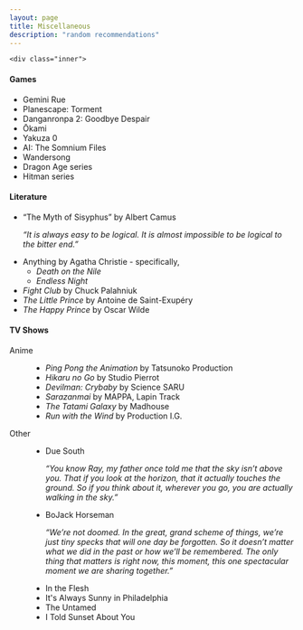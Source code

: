 ```yaml
---
layout: page
title: Miscellaneous
description: "random recommendations"
---
```


<!-- Main -->
<div id="main" class="alt">

<!-- One -->
	<div class="inner">

<div class="row">
	<div class="4u 12u$(medium)">
		<h4>Games</h4>
		<ul>
			<li>Gemini Rue</li>
			<li>Planescape: Torment</li>
			<li>Danganronpa 2: Goodbye Despair</li>
			<li>Ōkami</li>
			<li>Yakuza 0</li>
			<li>AI: The Somnium Files</li>
			<li>Wandersong</li>
			<li>Dragon Age series</li>
			<li>Hitman series</li>
		</ul>
	</div>
	<div class="4u 12u$(medium)">
		<h4>Literature</h4>
		<ul>
			<li>“The Myth of Sisyphus” by Albert Camus
				<p><em>“It is always easy to be logical. It is almost impossible to be logical to the bitter end.”</em></p>
			</li>
			<li>Anything by Agatha Christie - specifically,
				<ul>
					<li><em>Death on the Nile</em></li>
					<li><em>Endless Night</em></li>
				</ul>
			</li>
			<!-- <li><em>Homunculus</em> by Hideo Yamamoto</li> -->
			<li><em>Fight Club</em> by Chuck Palahniuk</li>
			<li><em>The Little Prince</em> by Antoine de Saint-Exupéry</li>
			<li><em>The Happy Prince</em> by Oscar Wilde</li>
		</ul>
	</div>
	<div class="4u$ 12u$(medium)">
		<h4>TV Shows</h4>
		<dl>
			<dt>Anime</dt>
			<dd>
				<ul>
					<li><em>Ping Pong the Animation</em> by Tatsunoko Production</li>
					<li><em>Hikaru no Go</em> by Studio Pierrot</li>
					<li><em>Devilman: Crybaby</em> by Science SARU</li>
					<li><em>Sarazanmai</em> by MAPPA, Lapin Track</li>
					<li><em>The Tatami Galaxy</em> by Madhouse</li>
					<li><em>Run with the Wind</em> by Production I.G.</li>
				</ul>
			</dd>
			<dt>Other</dt>
			<dd>
				<ul>
					<li>Due South
						<p><em>“You know Ray, my father once told me that the sky isn’t above you. That if you look at the horizon, that it actually touches the ground. So if you think about it, wherever you go, you are actually walking in the sky.”</em></p>
					</li>
					<li>BoJack Horseman
						<p><em>“We’re not doomed. In the great, grand scheme of things, we’re just tiny specks that will one day be forgotten. So it doesn’t matter what we did in the past or how we’ll be remembered. The only thing that matters is right now, this moment, this one spectacular moment we are sharing together.”</em></p>
					</li>
					<li>In the Flesh</li>
					<li>It's Always Sunny in Philadelphia</li>
					<li>The Untamed</li>
					<li>I Told Sunset About You</li>
				</ul>
			</dd>
		</dl>
	</div>
</div>

</div>

</div>